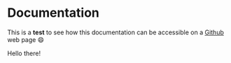 # Documentation

This is a **test** to see how this documentation can be accessible 
on a [Github](https://github.com) web page :smile:

Hello there!